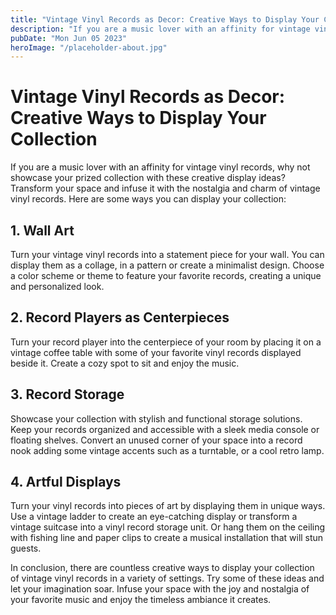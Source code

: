 ```yaml
---
title: "Vintage Vinyl Records as Decor: Creative Ways to Display Your Collection"
description: "If you are a music lover with an affinity for vintage vinyl records, why not showcase your prized collection with these creative display ideas? Explore your options and transform your space with the nostalgia and charm of vintage vinyl records."
pubDate: "Mon Jun 05 2023"
heroImage: "/placeholder-about.jpg"
---
```


# Vintage Vinyl Records as Decor: Creative Ways to Display Your Collection

If you are a music lover with an affinity for vintage vinyl records, why not showcase your prized collection with these creative display ideas? Transform your space and infuse it with the nostalgia and charm of vintage vinyl records. Here are some ways you can display your collection:

## 1. Wall Art

Turn your vintage vinyl records into a statement piece for your wall. You can display them as a collage, in a pattern or create a minimalist design. Choose a color scheme or theme to feature your favorite records, creating a unique and personalized look.

## 2. Record Players as Centerpieces

Turn your record player into the centerpiece of your room by placing it on a vintage coffee table with some of your favorite vinyl records displayed beside it. Create a cozy spot to sit and enjoy the music.

## 3. Record Storage

Showcase your collection with stylish and functional storage solutions. Keep your records organized and accessible with a sleek media console or floating shelves. Convert an unused corner of your space into a record nook adding some vintage accents such as a turntable, or a cool retro lamp.

## 4. Artful Displays

Turn your vinyl records into pieces of art by displaying them in unique ways. Use a vintage ladder to create an eye-catching display or transform a vintage suitcase into a vinyl record storage unit. Or hang them on the ceiling with fishing line and paper clips to create a musical installation that will stun guests.

In conclusion, there are countless creative ways to display your collection of vintage vinyl records in a variety of settings. Try some of these ideas and let your imagination soar. Infuse your space with the joy and nostalgia of your favorite music and enjoy the timeless ambiance it creates.